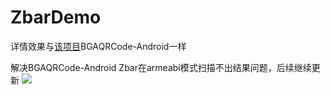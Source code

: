 # ZbarDemo
详情效果与[该项目](https://github.com/bingoogolapple/BGAQRCode-Android)BGAQRCode-Android一样

解决BGAQRCode-Android Zbar在armeabi模式扫描不出结果问题，后续继续更新
![](https://i.imgur.com/LU9Km2p.gif)
